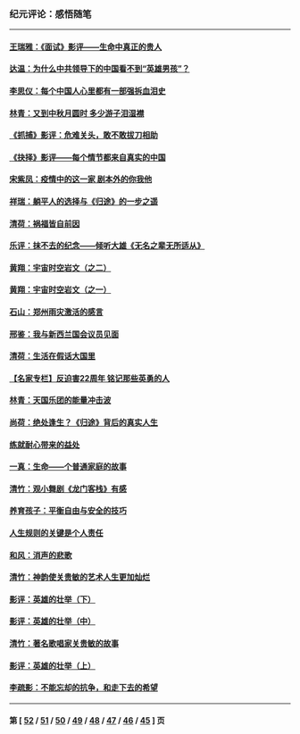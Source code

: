 ### 纪元评论：感悟随笔
---
#### [王瑞雅：《面试》影评——生命中真正的贵人](../../pages/nsc1035/n13260528.md) 
#### [达温：为什么中共领导下的中国看不到“英雄男孩”？](../../pages/nsc1035/n13257099.md) 
#### [李思仪：每个中国人心里都有一部强拆血泪史](../../pages/nsc1035/n13249632.md) 
#### [林青：又到中秋月圆时 多少游子泪湿襟](../../pages/nsc1035/n13245916.md) 
#### [《抓捕》影评：危难关头，敢不敢拔刀相助](../../pages/nsc1035/n13244251.md) 
#### [《抉择》影评——每个情节都来自真实的中国](../../pages/nsc1035/n13242564.md) 
#### [宋紫凤：疫情中的这一家 剧本外的你我他](../../pages/nsc1035/n13242358.md) 
#### [祥瑞：躺平人的选择与《归途》的一步之遥](../../pages/nsc1035/n13213201.md) 
#### [清荷：祸福皆自前因](../../pages/nsc1035/n13213177.md) 
#### [乐评：抹不去的纪念——倾听大雄《无名之辈无所适从》](../../pages/nsc1035/n13163359.md) 
#### [黄翔：宇宙时空岩文（之二）](../../pages/nsc1035/n13141116.md) 
#### [黄翔：宇宙时空岩文（之一）](../../pages/nsc1035/n13140355.md) 
#### [石山：郑州雨灾激活的感言](../../pages/nsc1035/n13135372.md) 
#### [邢鉴：我与新西兰国会议员见面](../../pages/nsc1035/n13111626.md) 
#### [清荷：生活在假话大国里](../../pages/nsc1035/n13103916.md) 
#### [【名家专栏】反迫害22周年 铭记那些英勇的人](../../pages/nsc1035/n13102771.md) 
#### [林青：天国乐团的能量冲击波](../../pages/nsc1035/n13099634.md) 
#### [尚荷：绝处逢生？《归途》背后的真实人生](../../pages/nsc1035/n13099470.md) 
#### [练就耐心带来的益处](../../pages/nsc1035/n13081876.md) 
#### [一真：生命——个普通家庭的故事](../../pages/nsc1035/n13075782.md) 
#### [清竹：观小舞剧《龙门客栈》有感](../../pages/nsc1035/n13069850.md) 
#### [养育孩子：平衡自由与安全的技巧](../../pages/nsc1035/n13054510.md) 
#### [人生规则的关键是个人责任](../../pages/nsc1035/n13053252.md) 
#### [和风：消声的悲歌](../../pages/nsc1035/n13051994.md) 
#### [清竹：神韵使关贵敏的艺术人生更加灿烂](../../pages/nsc1035/n13038731.md) 
#### [影评：英雄的壮举（下）](../../pages/nsc1035/n13027438.md) 
#### [影评：英雄的壮举（中）](../../pages/nsc1035/n13027244.md) 
#### [清竹：著名歌唱家关贵敏的故事](../../pages/nsc1035/n13025435.md) 
#### [影评：英雄的壮举（上）](../../pages/nsc1035/n13024688.md) 
#### [李疏影：不能忘却的抗争，和走下去的希望](../../pages/nsc1035/n13022097.md) 

---
#### 第 [ [52](./52.md) / [51](./51.md) / [50](./50.md) / [49](./49.md) / [48](./48.md) / [47](./47.md) / [46](./46.md) / [45](./45.md) ] 页
